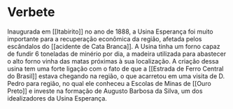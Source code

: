# Verbete
Inaugurada em [[Itabirito]] no ano de 1888, a Usina Esperança foi muito importante para a recuperação econômica da região, afetada pelos escândalos do [[acidente de Cata Branca]]. A Usina tinha um forno capaz de fundir 6 toneladas de minério por dia, a madeira utilizada para abastecer o alto forno vinha das matas próximas à sua localização. A criação dessa usina tem uma forte ligação com o fato de que a [[Estrada de Ferro Central do Brasil]] estava chegando na região, o que acarretou em uma visita de D. Pedro para região, no qual ele conheceu a Escolas de Minas de [[Ouro Preto]] e investe na formação de Augusto Barbosa da Silva, um dos idealizadores da Usina Esperança. 